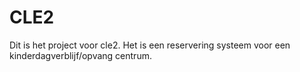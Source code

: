 # CLE2
Dit is het project voor cle2. Het is een reservering systeem voor een kinderdagverblijf/opvang centrum. 
